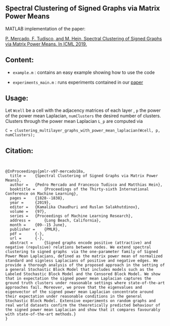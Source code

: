 ## Spectral Clustering of Signed Graphs via Matrix Power Means

MATLAB implementation of the paper:

[P. Mercado, F. Tudisco, and M. Hein, Spectral Clustering of Signed Graphs via Matrix Power Means. In ICML 2019.](https://melopeo.github.io/)

## Content:
- `example.m` : contains an easy example showing how to use the code

- `experiments_main.m` : runs experiments contained in our [paper](http://proceedings.mlr.press/v84/mercado18a/mercado18a.pdf)
 
## Usage:
Let `Wcell` be a cell with the adjacency matrices of each layer , `p` the power of the power mean Laplacian, `numClusters` the desired number of clusters. Clusters through the power mean Laplacian `L_p` are computed via
```
C = clustering_multilayer_graphs_with_power_mean_laplacian(Wcell, p, numClusters);
```

## Citation:
```


@InProceedings{pmlr-v97-mercado18a,
  title = 	 {Spectral Clustering of Signed Graphs via Matrix Power Means},
  author = 	 {Pedro Mercado and Francesco Tudisco and Matthias Hein},
  booktitle = 	 {Proceedings of the Thirty-sixth International Conference on Machine Learning},
  pages = 	 {1828--1838},
  year = 	 {2019},
  editor = 	 {Kamalika Chaudhuri and Ruslan Salakhutdinov},
  volume = 	 {97},
  series = 	 {Proceedings of Machine Learning Research},
  address = 	 {Long Beach, California},
  month = 	 {09--15 June},
  publisher = 	 {PMLR},
  pdf = 	 {-},
  url = 	 {-},
  abstract = 	 {Signed graphs encode positive (attractive) and negative (repulsive) relations between nodes. We extend spectral clustering to signed graphs  via the one-parameter family of Signed Power Mean Laplacians, defined as the matrix power mean of normalized standard and signless Laplacians of positive and negative edges. We provide a thorough analysis of the proposed approach in the setting of a general Stochastic Block Model that includes models such as the Labeled Stochastic Block Model and the Censored Block Model. We show that in expectation the signed power mean Laplacian captures the  ground truth clusters under reasonable settings where state-of-the-art approaches fail. Moreover, we prove that the eigenvalues and  eigenvector of the signed power mean Laplacian concentrate around their expectation under reasonable conditions in the general Stochastic Block Model. Extensive experiments on random graphs and real world datasets confirm the theoretically predicted behaviour of the signed power mean Laplacian and show that it compares favourably with state-of-the-art methods.}
}

```
